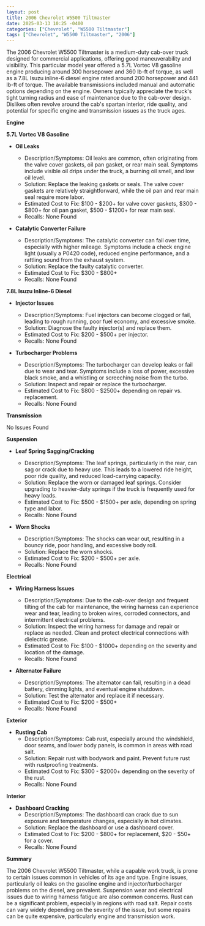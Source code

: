 ```yaml
---
layout: post
title: 2006 Chevrolet W5500 Tiltmaster
date: 2025-03-13 10:25 -0400
categories: ["Chevrolet", "W5500 Tiltmaster"]
tags: ["Chevrolet", "W5500 Tiltmaster", "2006"]
---
```

The 2006 Chevrolet W5500 Tiltmaster is a medium-duty cab-over truck designed for commercial applications, offering good maneuverability and visibility. This particular model year offered a 5.7L Vortec V8 gasoline engine producing around 300 horsepower and 360 lb-ft of torque, as well as a 7.8L Isuzu inline-6 diesel engine rated around 200 horsepower and 441 lb-ft of torque. The available transmissions included manual and automatic options depending on the engine. Owners typically appreciate the truck's tight turning radius and ease of maintenance due to the cab-over design. Dislikes often revolve around the cab's spartan interior, ride quality, and potential for specific engine and transmission issues as the truck ages.

**Engine**

**5.7L Vortec V8 Gasoline**

*   **Oil Leaks**
    *   Description/Symptoms: Oil leaks are common, often originating from the valve cover gaskets, oil pan gasket, or rear main seal. Symptoms include visible oil drips under the truck, a burning oil smell, and low oil level.
    *   Solution: Replace the leaking gaskets or seals. The valve cover gaskets are relatively straightforward, while the oil pan and rear main seal require more labor.
    *   Estimated Cost to Fix: $100 - $200+ for valve cover gaskets, $300 - $800+ for oil pan gasket, $500 - $1200+ for rear main seal.
    *   Recalls: None Found

*   **Catalytic Converter Failure**
    *   Description/Symptoms: The catalytic converter can fail over time, especially with higher mileage. Symptoms include a check engine light (usually a P0420 code), reduced engine performance, and a rattling sound from the exhaust system.
    *   Solution: Replace the faulty catalytic converter.
    *   Estimated Cost to Fix: $300 - $800+
    *   Recalls: None Found

**7.8L Isuzu Inline-6 Diesel**

*   **Injector Issues**
    *   Description/Symptoms: Fuel injectors can become clogged or fail, leading to rough running, poor fuel economy, and excessive smoke.
    *   Solution: Diagnose the faulty injector(s) and replace them.
    *   Estimated Cost to Fix: $200 - $500+ per injector.
    *   Recalls: None Found

*   **Turbocharger Problems**
    *   Description/Symptoms: The turbocharger can develop leaks or fail due to wear and tear. Symptoms include a loss of power, excessive black smoke, and a whistling or screeching noise from the turbo.
    *   Solution: Inspect and repair or replace the turbocharger.
    *   Estimated Cost to Fix: $800 - $2500+ depending on repair vs. replacement.
    *   Recalls: None Found

**Transmission**

No Issues Found

**Suspension**

*   **Leaf Spring Sagging/Cracking**
    *   Description/Symptoms: The leaf springs, particularly in the rear, can sag or crack due to heavy use. This leads to a lowered ride height, poor ride quality, and reduced load-carrying capacity.
    *   Solution: Replace the worn or damaged leaf springs. Consider upgrading to heavier-duty springs if the truck is frequently used for heavy loads.
    *   Estimated Cost to Fix: $500 - $1500+ per axle, depending on spring type and labor.
    *   Recalls: None Found

*   **Worn Shocks**
    *   Description/Symptoms: The shocks can wear out, resulting in a bouncy ride, poor handling, and excessive body roll.
    *   Solution: Replace the worn shocks.
    *   Estimated Cost to Fix: $200 - $500+ per axle.
    *   Recalls: None Found

**Electrical**

*   **Wiring Harness Issues**
    *   Description/Symptoms: Due to the cab-over design and frequent tilting of the cab for maintenance, the wiring harness can experience wear and tear, leading to broken wires, corroded connectors, and intermittent electrical problems.
    *   Solution: Inspect the wiring harness for damage and repair or replace as needed. Clean and protect electrical connections with dielectric grease.
    *   Estimated Cost to Fix: $100 - $1000+ depending on the severity and location of the damage.
    *   Recalls: None Found

*   **Alternator Failure**
    *   Description/Symptoms: The alternator can fail, resulting in a dead battery, dimming lights, and eventual engine shutdown.
    *   Solution: Test the alternator and replace it if necessary.
    *   Estimated Cost to Fix: $200 - $500+
    *   Recalls: None Found

**Exterior**

*   **Rusting Cab**
    *   Description/Symptoms: Cab rust, especially around the windshield, door seams, and lower body panels, is common in areas with road salt.
    *   Solution: Repair rust with bodywork and paint. Prevent future rust with rustproofing treatments.
    *   Estimated Cost to Fix: $300 - $2000+ depending on the severity of the rust.
    *   Recalls: None Found

**Interior**

*   **Dashboard Cracking**
    *   Description/Symptoms: The dashboard can crack due to sun exposure and temperature changes, especially in hot climates.
    *   Solution: Replace the dashboard or use a dashboard cover.
    *   Estimated Cost to Fix: $200 - $800+ for replacement, $20 - $50+ for a cover.
    *   Recalls: None Found

**Summary**

The 2006 Chevrolet W5500 Tiltmaster, while a capable work truck, is prone to certain issues common in vehicles of its age and type. Engine issues, particularly oil leaks on the gasoline engine and injector/turbocharger problems on the diesel, are prevalent. Suspension wear and electrical issues due to wiring harness fatigue are also common concerns. Rust can be a significant problem, especially in regions with road salt. Repair costs can vary widely depending on the severity of the issue, but some repairs can be quite expensive, particularly engine and transmission work.

